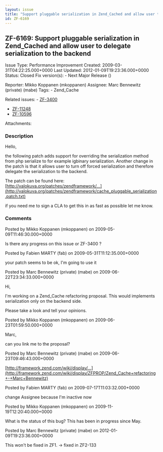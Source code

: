 ```yaml
---
layout: issue
title: "Support pluggable serialization in Zend_Cached and allow user to delegate serialization to the backend"
id: ZF-6169
---
```


ZF-6169: Support pluggable serialization in Zend\_Cached and allow user to delegate serialization to the backend
----------------------------------------------------------------------------------------------------------------

 Issue Type: Performance Improvement Created: 2009-03-31T04:22:25.000+0000 Last Updated: 2012-01-09T19:23:36.000+0000 Status: Closed Fix version(s): - Next Major Release ()
 
 Reporter:  Mikko Koppanen (mkoppanen)  Assignee:  Marc Bennewitz (private) (mabe)  Tags: - Zend\_Cache
 
 Related issues: - [ZF-3400](/issues/browse/ZF-3400)
- [ZF-11248](/issues/browse/ZF-11248)
- [ZF-10596](/issues/browse/ZF-10596)
 
 Attachments: 
### Description

Hello,

the following patch adds support for overriding the serialization method from php serialize to for example igbinary serialization. Another change in the patch is that it allows user to turn off forced serialization and therefore delegate the serialization to the backend.

The patch can be found here: [http://valokuva.org/patches/zendframework/…](http://valokuva.org/patches/zendframework/cache_pluggable_serialization.patch.txt)

if you need me to sign a CLA to get this in as fast as possible let me know.

 

 

### Comments

Posted by Mikko Koppanen (mkoppanen) on 2009-05-09T11:46:30.000+0000

Is there any progress on this issue or ZF-3400 ?

 

 

Posted by Fabien MARTY (fab) on 2009-05-31T11:12:35.000+0000

your patch seems to be ok, I'm going to use it

 

 

Posted by Marc Bennewitz (private) (mabe) on 2009-06-22T23:34:33.000+0000

Hi,

I'm working on a Zend\_Cache refactoring proposal. This would implements serialization only on the backend side.

Please take a look and tell your opinions.

 

 

Posted by Mikko Koppanen (mkoppanen) on 2009-06-23T01:59:50.000+0000

Marc,

can you link me to the proposal?

 

 

Posted by Marc Bennewitz (private) (mabe) on 2009-06-23T09:46:43.000+0000

[http://framework.zend.com/wiki/display/…](http://framework.zend.com/wiki/display/ZFPROP/Zend_Cache+refactoring+-+Marc+Bennewitz)

 

 

Posted by Fabien MARTY (fab) on 2009-07-17T11:03:32.000+0000

change Assignee because I'm inactive now

 

 

Posted by Mikko Koppanen (mkoppanen) on 2009-11-19T12:20:40.000+0000

What is the status of this bug? This has been in progress since May.

 

 

Posted by Marc Bennewitz (private) (mabe) on 2012-01-09T19:23:36.000+0000

This won't be fixed in ZF1. -> fixed in ZF2-133

 

 
